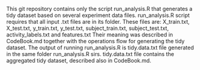 This git repository contains only the script run_analysis.R that generates a tidy dataset based on several experiment data files.
 run_analysis.R script requires that all input .txt files are in its folder. These files are:
 X_train.txt, X_test.txt, y_train.txt, y_test.txt, subject_train.txt, subject_test.txt, activity_labels.txt and features.txt
 Their meaning was described in CodeBook.md together with the operations flow for generating the tidy dataset.
 The output of running run_analysis.R is tidy.data.txt file generated in the same folder run_analysis.R sirs.
  tidy.data.txt file contains the aggregated tidy dataset, described also in CodeBook.md.
 
 
